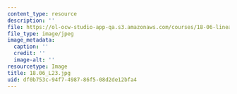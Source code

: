 ```yaml
---
content_type: resource
description: ''
file: https://ol-ocw-studio-app-qa.s3.amazonaws.com/courses/18-06-linear-algebra-spring-2010/df0b753c94f7498786f508d2de12bfa4_18.06_L23.jpg
file_type: image/jpeg
image_metadata:
  caption: ''
  credit: ''
  image-alt: ''
resourcetype: Image
title: 18.06_L23.jpg
uid: df0b753c-94f7-4987-86f5-08d2de12bfa4
---
```


